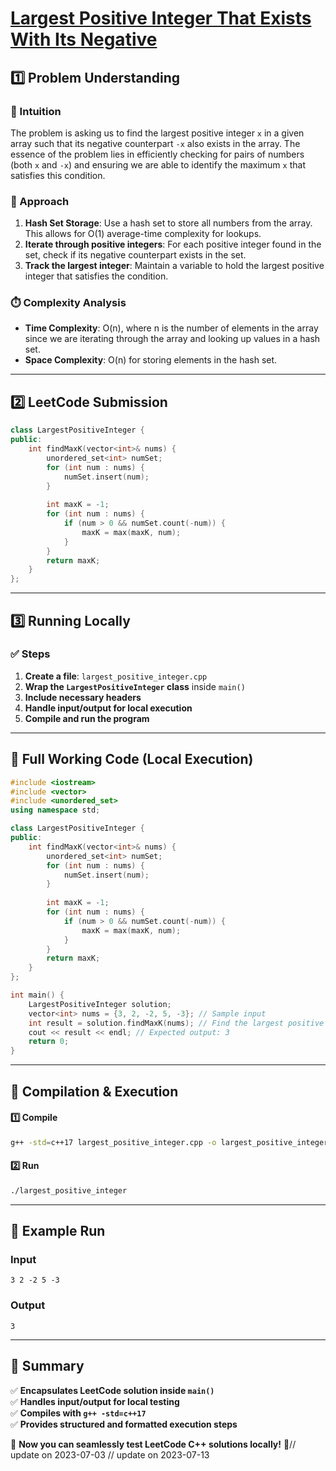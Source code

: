 # **[Largest Positive Integer That Exists With Its Negative](https://leetcode.com/problems/largest-positive-integer-that-exists-with-its-negative/description/)**  

## **1️⃣ Problem Understanding**  
### **📌 Intuition**  
The problem is asking us to find the largest positive integer `x` in a given array such that its negative counterpart `-x` also exists in the array. The essence of the problem lies in efficiently checking for pairs of numbers (both `x` and `-x`) and ensuring we are able to identify the maximum `x` that satisfies this condition.

### **🚀 Approach**  
1. **Hash Set Storage**: Use a hash set to store all numbers from the array. This allows for O(1) average-time complexity for lookups.
2. **Iterate through positive integers**: For each positive integer found in the set, check if its negative counterpart exists in the set.
3. **Track the largest integer**: Maintain a variable to hold the largest positive integer that satisfies the condition.

### **⏱️ Complexity Analysis**  
- **Time Complexity**: O(n), where n is the number of elements in the array since we are iterating through the array and looking up values in a hash set.
- **Space Complexity**: O(n) for storing elements in the hash set.

---  

## **2️⃣ LeetCode Submission**  
```cpp
class LargestPositiveInteger {
public:
    int findMaxK(vector<int>& nums) {
        unordered_set<int> numSet;
        for (int num : nums) {
            numSet.insert(num);
        }
        
        int maxK = -1;
        for (int num : nums) {
            if (num > 0 && numSet.count(-num)) {
                maxK = max(maxK, num);
            }
        }
        return maxK;
    }
};
```  

---  

## **3️⃣ Running Locally**  
### **✅ Steps**  
1. **Create a file**: `largest_positive_integer.cpp`  
2. **Wrap the `LargestPositiveInteger` class** inside `main()`  
3. **Include necessary headers**  
4. **Handle input/output for local execution**  
5. **Compile and run the program**  

---  

## **📝 Full Working Code (Local Execution)**  
```cpp
#include <iostream>
#include <vector>
#include <unordered_set>
using namespace std;

class LargestPositiveInteger {
public:
    int findMaxK(vector<int>& nums) {
        unordered_set<int> numSet;
        for (int num : nums) {
            numSet.insert(num);
        }
        
        int maxK = -1;
        for (int num : nums) {
            if (num > 0 && numSet.count(-num)) {
                maxK = max(maxK, num);
            }
        }
        return maxK;
    }
};

int main() {
    LargestPositiveInteger solution;
    vector<int> nums = {3, 2, -2, 5, -3}; // Sample input
    int result = solution.findMaxK(nums); // Find the largest positive integer with its negative
    cout << result << endl; // Expected output: 3
    return 0;
}
```  

---  

## **🔧 Compilation & Execution**  
#### **1️⃣ Compile**  
```bash
g++ -std=c++17 largest_positive_integer.cpp -o largest_positive_integer
```  

#### **2️⃣ Run**  
```bash
./largest_positive_integer
```  

---  

## **🎯 Example Run**  
### **Input**  
```
3 2 -2 5 -3
```  
### **Output**  
```
3
```  

---  

## **📌 Summary**  
✅ **Encapsulates LeetCode solution inside `main()`**  
✅ **Handles input/output for local testing**  
✅ **Compiles with `g++ -std=c++17`**  
✅ **Provides structured and formatted execution steps**  

🚀 **Now you can seamlessly test LeetCode C++ solutions locally!** 🚀// update on 2023-07-03
// update on 2023-07-13
